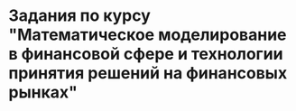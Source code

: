 # Задания по курсу "Математическое моделирование в финансовой сфере и технологии принятия решений на финансовых рынках"
